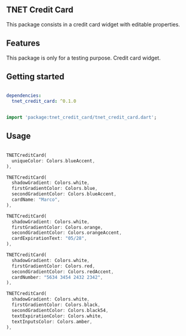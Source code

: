 ## TNET Credit Card
This package consists in a credit card widget with editable properties.

## Features

This package is only for a testing purpose.
Credit card widget.

## Getting started

```yaml 

dependencies:
  tnet_credit_card: ^0.1.0

```

```dart

import 'package:tnet_credit_card/tnet_credit_card.dart';

```

## Usage

```dart

TNETCreditCard(
  uniqueColor: Colors.blueAccent,
),

TNETCreditCard(
  shadowGradient: Colors.white,
  firstGradientColor: Colors.blue,
  secondGradientColor: Colors.blueAccent,
  cardName: "Marco",
),

TNETCreditCard(
  shadowGradient: Colors.white,
  firstGradientColor: Colors.orange,
  secondGradientColor: Colors.orangeAccent,
  cardExpirationText: "05/28",
),

TNETCreditCard(
  shadowGradient: Colors.white,
  firstGradientColor: Colors.red,
  secondGradientColor: Colors.redAccent,
  cardNumber: "5634 3454 2432 2342",
),

TNETCreditCard(
  shadowGradient: Colors.white,
  firstGradientColor: Colors.black,
  secondGradientColor: Colors.black54,
  textExpirationColor: Colors.white,
  textInputsColor: Colors.amber,
),

```
